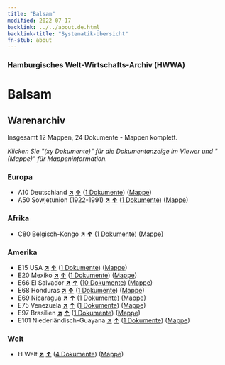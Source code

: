 ```yaml
---
title: "Balsam"
modified: 2022-07-17
backlink: ../../about.de.html
backlink-title: "Systematik-Übersicht"
fn-stub: about
---
```


### Hamburgisches Welt-Wirtschafts-Archiv (HWWA)

# Balsam&#160; 







## Warenarchiv




Insgesamt 12 Mappen, 24 Dokumente - Mappen komplett.

_Klicken Sie "(xy Dokumente)" für die Dokumentanzeige im Viewer und "(Mappe)" für Mappeninformation._




### Europa

- A10 Deutschland [**&nearr;**](../../../geo/i/126128/about.de.html "Deutschland (alle Mappen)") [**&uarr;**](../../../geo/about.de.html#A10 "Ländersystematik") (<a href="https://pm20.zbw.eu/iiifview/folder/wa/142032,126128" title="über: Balsam : Deutschland" target="_blank">1 Dokumente</a>) ([Mappe](../../../../folder/wa/1420xx/142032/1261xx/126128/about.de.html))
- A50 Sowjetunion (1922-1991) [**&nearr;**](../../../geo/i/141043/about.de.html "Sowjetunion (1922-1991) (alle Mappen)") [**&uarr;**](../../../geo/about.de.html#A50 "Ländersystematik") (<a href="https://pm20.zbw.eu/iiifview/folder/wa/142032,141043" title="über: Balsam : Sowjetunion (1922-1991)" target="_blank">1 Dokumente</a>) ([Mappe](../../../../folder/wa/1420xx/142032/1410xx/141043/about.de.html))

### Afrika

- C80 Belgisch-Kongo [**&nearr;**](../../../geo/i/141444/about.de.html "Belgisch-Kongo (alle Mappen)") [**&uarr;**](../../../geo/about.de.html#C80 "Ländersystematik") (<a href="https://pm20.zbw.eu/iiifview/folder/wa/142032,141444" title="über: Balsam : Belgisch-Kongo" target="_blank">1 Dokumente</a>) ([Mappe](../../../../folder/wa/1420xx/142032/1414xx/141444/about.de.html))

### Amerika

- E15 USA [**&nearr;**](../../../geo/i/141653/about.de.html "USA (alle Mappen)") [**&uarr;**](../../../geo/about.de.html#E15 "Ländersystematik") (<a href="https://pm20.zbw.eu/iiifview/folder/wa/142032,141653" title="über: Balsam : USA" target="_blank">1 Dokumente</a>) ([Mappe](../../../../folder/wa/1420xx/142032/1416xx/141653/about.de.html))
- E20 Mexiko [**&nearr;**](../../../geo/i/141657/about.de.html "Mexiko (alle Mappen)") [**&uarr;**](../../../geo/about.de.html#E20 "Ländersystematik") (<a href="https://pm20.zbw.eu/iiifview/folder/wa/142032,141657" title="über: Balsam : Mexiko" target="_blank">1 Dokumente</a>) ([Mappe](../../../../folder/wa/1420xx/142032/1416xx/141657/about.de.html))
- E66 El Salvador [**&nearr;**](../../../geo/i/141679/about.de.html "El Salvador (alle Mappen)") [**&uarr;**](../../../geo/about.de.html#E66 "Ländersystematik") (<a href="https://pm20.zbw.eu/iiifview/folder/wa/142032,141679" title="über: Balsam : El Salvador" target="_blank">10 Dokumente</a>) ([Mappe](../../../../folder/wa/1420xx/142032/1416xx/141679/about.de.html))
- E68 Honduras [**&nearr;**](../../../geo/i/141681/about.de.html "Honduras (alle Mappen)") [**&uarr;**](../../../geo/about.de.html#E68 "Ländersystematik") (<a href="https://pm20.zbw.eu/iiifview/folder/wa/142032,141681" title="über: Balsam : Honduras" target="_blank">1 Dokumente</a>) ([Mappe](../../../../folder/wa/1420xx/142032/1416xx/141681/about.de.html))
- E69 Nicaragua [**&nearr;**](../../../geo/i/141682/about.de.html "Nicaragua (alle Mappen)") [**&uarr;**](../../../geo/about.de.html#E69 "Ländersystematik") (<a href="https://pm20.zbw.eu/iiifview/folder/wa/142032,141682" title="über: Balsam : Nicaragua" target="_blank">1 Dokumente</a>) ([Mappe](../../../../folder/wa/1420xx/142032/1416xx/141682/about.de.html))
- E75 Venezuela [**&nearr;**](../../../geo/i/141686/about.de.html "Venezuela (alle Mappen)") [**&uarr;**](../../../geo/about.de.html#E75 "Ländersystematik") (<a href="https://pm20.zbw.eu/iiifview/folder/wa/142032,141686" title="über: Balsam : Venezuela" target="_blank">1 Dokumente</a>) ([Mappe](../../../../folder/wa/1420xx/142032/1416xx/141686/about.de.html))
- E97 Brasilien [**&nearr;**](../../../geo/i/141697/about.de.html "Brasilien (alle Mappen)") [**&uarr;**](../../../geo/about.de.html#E97 "Ländersystematik") (<a href="https://pm20.zbw.eu/iiifview/folder/wa/142032,141697" title="über: Balsam : Brasilien" target="_blank">1 Dokumente</a>) ([Mappe](../../../../folder/wa/1420xx/142032/1416xx/141697/about.de.html))
- E101 Niederländisch-Guayana [**&nearr;**](../../../geo/i/141699/about.de.html "Niederländisch-Guayana (alle Mappen)") [**&uarr;**](../../../geo/about.de.html#E101 "Ländersystematik") (<a href="https://pm20.zbw.eu/iiifview/folder/wa/142032,141699" title="über: Balsam : Niederländisch-Guayana" target="_blank">1 Dokumente</a>) ([Mappe](../../../../folder/wa/1420xx/142032/1416xx/141699/about.de.html))

### Welt

- H Welt [**&nearr;**](../../../geo/i/141728/about.de.html "Welt (alle Mappen)") [**&uarr;**](../../../geo/about.de.html#H "Ländersystematik") (<a href="https://pm20.zbw.eu/iiifview/folder/wa/142032,141728" title="über: Balsam : Welt" target="_blank">4 Dokumente</a>) ([Mappe](../../../../folder/wa/1420xx/142032/1417xx/141728/about.de.html))








